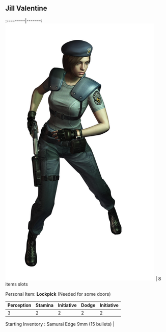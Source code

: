 Jill Valentine
----

:---------|-------:
![jill_valentine](./jill_valentine.png "Jill Valentine") | 8 items slots

Personal Item: **Lockpick** (Needed for some doors)

| Perception | Stamina | Initiative | Dodge | Initiative |
|------------|---------|------------|-------|------------|
| 3 | 2 | 2 | 2 | 2 |

Starting Inventory : Samurai Edge 9mm (15 bullets) |
